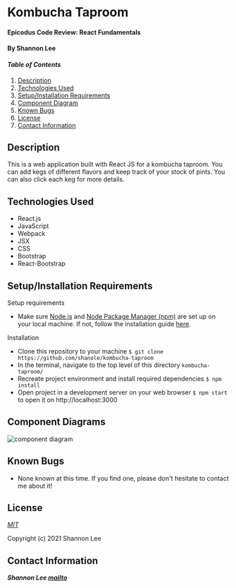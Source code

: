 # Kombucha Taproom

#### Epicodus Code Review: React Fundamentals

#### By Shannon Lee

#### _Table of Contents_

1. [Description](#description)
2. [Technologies Used](#technologies)
3. [Setup/Installation Requirements](#setup)
4. [Component Diagram](#diagram)
5. [Known Bugs](#bugs)
6. [License](#license)
7. [Contact Information](#contact)

## Description <a id="description"></a>

This is a web application built with React JS for a kombucha taproom. You can add kegs of different flavors and keep track of your stock of pints. You can also click each keg for more details.

## Technologies Used <a id="technologies"></a>

- React.js
- JavaScript
- Webpack
- JSX
- CSS
- Bootstrap
- React-Bootstrap

## Setup/Installation Requirements <a id="setup"></a>

Setup requirements

- Make sure [Node.js](https://nodejs.org/en/) and [Node Package Manager (npm)](https://www.npmjs.com/) are set up on your local machine. If not, follow the installation guide [here](https://www.learnhowtoprogram.com/intermediate-javascript/getting-started-with-javascript/installing-node-js).

Installation

- Clone this repository to your machine `$ git clone https://github.com/shanole/kombucha-taproom`
- In the terminal, navigate to the top level of this directory `kombucha-taproom/`
- Recreate project environment and install required dependencies `$ npm install`
- Open project in a development server on your web browser `$ npm start` to open it on http://localhost:3000

## Component Diagrams <a id="diagram"></a>

![component diagram]('https://github.com/shanole/kombucha-taproom/blob/main/kombucha-components.png')

## Known Bugs <a id="bugs"></a>

- None known at this time. If you find one, please don't hesitate to contact me about it!

## License <a id="license"></a>

_[MIT](https://choosealicense.com/licenses/mit/)_

Copyright (c) 2021 Shannon Lee

## Contact Information <a id="contact"></a>

**_Shannon Lee [mailto](mailto:shannonleehj@gmail.com)_**
